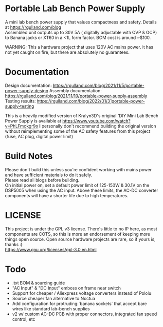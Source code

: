 # Portable Lab Bench Power Supply
A mini lab bench power supply that values compactness and safety.  Details at https://rgulland.com/blog  
Assembled unit outputs up to 30V 5A ( digitally adjustable with OVP & OCP) to Banana jacks or XT60 in a <1L form factor.  BOM cost is around ~$100.

WARNING: This a hardware project that uses 120V AC mains power. It has not yet caught on fire, but there are absolutely no guarantees.

# Documentation
Design documentation:   https://rgulland.com/blog/2021/11/5/portable-power-supply-design
Assembly documentation: https://rgulland.com/blog/2021/11/10/portable-power-supply-assembly
Testing results:        https://rgulland.com/blog/2022/01/31portable-power-supply-testing

This is a heavily modified version of Kralyn3D's original 'DIY Mini Lab Bench Power Supply is available at https://www.youtube.com/watch?v=PhLFmokgr9o 
I personally don't recommend building the original version without reimplementing some of the AC safety features from this project (fuse, AC plug, digital power limit)

# Build Notes
Please don't build this unless you're confident working with mains power and have sufficient materials to do it safely.  
Please read all blogs before building.  
On initial power on, set a default power limit of 125-150W & 30.1V on the DSP5005 when using the AC input.  Above these limits, the AC-DC converter components will have a shorter life due to high temperatures. 

# LICENSE
This project is under the GPL v3 license.  There's little to no IP here, as most components are COTS, so this is more an endorsement of keeping more things open source. Open source hardware projects are rare, so if yours is, thanks :)  
https://www.gnu.org/licenses/gpl-3.0.en.html

# Todo
- .txt BOM & sourcing guide
- "AC Input" & "DC Input" emboss on frame near switch
- Support for cheaper / Aliexpress voltage converters instead of Pololu
- Source cheaper fan alternative to Noctua
- Add configuration for protruding 'banana sockets' that accept bare wires like standard lab-bench supplies
- v2 w/ custom AC-DC PCB with proper connectors, integrated fan speed control, etc
